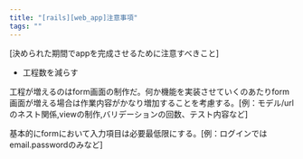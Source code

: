 ```yaml
---
title: "[rails][web_app]注意事項"
tags: ""
---
```


[決められた期間でappを完成させるために注意すべきこと]

-   工程数を減らす

工程が増えるのはform画面の制作だ。何か機能を実装させていくのあたりform画面が増える場合は作業内容がかなり増加することを考慮する。[例：モデル/urlのネスト関係,viewの制作,バリデーションの回数、テスト内容など]

基本的にformにおいて入力項目は必要最低限にする。[例：ログインではemail.passwordのみなど]
